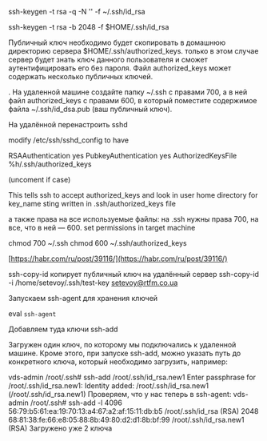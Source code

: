  ssh-keygen -t rsa -q -N '' -f ~/.ssh/id_rsa

ssh-keygen -t rsa -b 2048 -f $HOME/.ssh/id_rsa












Публичный ключ необходимо будет скопировать в домашнюю директорию сервера $HOME/.ssh/authorized_keys. только в этом случае сервер будет знать ключ данного пользователя и сможет аутентифицировать его без пароля. Файл authorized_keys может содержать несколько публичных ключей.

. На удаленной машине создайте папку ~/.ssh с правами 700, а в ней файл authorized_keys с правами 600, в который поместите содержимое файла ~/.ssh/id_dsa.pub (ваш публичный ключ).

На удалённой перенастроить sshd

modify /etc/ssh/sshd_config to have

RSAAuthentication yes
PubkeyAuthentication yes
AuthorizedKeysFile  %h/.ssh/authorized_keys



(uncoment if case)

This tells ssh to accept authorized_keys and look in user home directory for key_name sting written in .ssh/authorized_keys file

 а также права на все используемые файлы: на .ssh нужны права 700, на все, что в ней — 600.
set permissions in target machine

chmod 700 ~/.ssh
chmod 600 ~/.ssh/authorized_keys


[https://habr.com/ru/post/39116/](https://habr.com/ru/post/39116/)


ssh-copy-id  копирует публичный ключ на удалённый сервер
ssh-copy-id -i /home/setevoy/.ssh/test-key setevoy@rtfm.co.ua


Запускаем ssh-agent для хранения ключей

eval `ssh-agent`

Добавляем туда ключи
ssh-add

Загружен один ключ, по которому мы подключались к удаленной машине. Кроме этого, при запуске ssh-add, можно указать путь до конкретного ключа, который необходимо загрузить, например:

vds-admin /root/.ssh# ssh-add /root/.ssh/id_rsa.new1
Enter passphrase for /root/.ssh/id_rsa.new1:
Identity added: /root/.ssh/id_rsa.new1 (/root/.ssh/id_rsa.new1)
Проверяем, что у нас теперь в ssh-agent:
vds-admin /root/.ssh# ssh-add -l
4096 56:79:b5:61:ea:19:70:13:a4:67:a2:af:15:11:db:b5 /root/.ssh/id_rsa (RSA)
2048 68:81:38:fe:66:e8:05:88:8b:49:80:d2:d1:8b:bf:99 /root/.ssh/id_rsa.new1 (RSA)
Загружено уже 2 ключа
